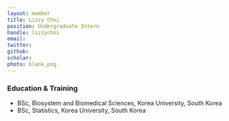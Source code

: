 ```yaml
---
layout: member
title: Lizzy Choi
position: Undergraduate Intern
handle: lizzychoi
email:
twitter:
github:
scholar: 
photo: blank.png
---
```


### Education & Training
- BSc, Biosystem and Biomedical Sciences, Korea University, South Korea
- BSc, Statistics, Korea University, South Korea